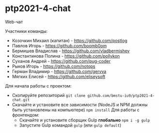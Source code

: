 
# ptp2021-4-chat
Web-чат

Участники команды:
* Козочкин Михаил (капитан) - https://github.com/postlog
* Павлов Игорь - https://github.com/boomb0om
* Бермишев Владислав - https://github.com/vladbermishev
* Константинова Полина - https://github.com/pollykon
* Суханов Андрей - https://github.com/pug-coder
* Рыков Игорь - https://github.com/notops
* Герман Владимир - https://github.com/gervva
* Мягких Елисей - https://github.com/eliseysoft

    
Для начала работы с проектом:
* Скопируйте репозиторий
    `git clone github.com/bmstu-iu9/ptp2021-4-chat.git`
* Скачайте и установите все зависимости (NodeJS и NPM должны быть установлены на компьютере)
    `npm install`
    Для работы с фронтендом:
     * Скачайте и установите сборщик Gulp **глобально**
        `npm i -g gulp`
     * Запустите Gulp командой
        `gulp` (или `gulp default`)
    
